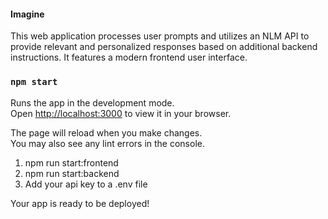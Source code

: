 #### Imagine 
This web application processes user prompts and utilizes an NLM API to provide relevant and personalized responses based on additional backend instructions. It features a modern frontend user interface.

### `npm start`

Runs the app in the development mode.\
Open [http://localhost:3000](http://localhost:3000) to view it in your browser.

The page will reload when you make changes.\
You may also see any lint errors in the console.

1. npm run start:frontend
2. npm run start:backend
3. Add your api key to a .env file


Your app is ready to be deployed!
